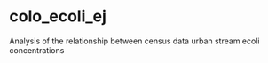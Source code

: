 # colo_ecoli_ej
Analysis of the relationship between census data urban stream ecoli concentrations 
